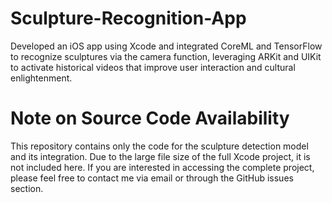 # Sculpture-Recognition-App
Developed an iOS app using Xcode and integrated CoreML and TensorFlow to recognize sculptures via the camera function, leveraging ARKit and UIKit to activate historical videos that improve user interaction and cultural enlightenment.


# Note on Source Code Availability
This repository contains only the code for the sculpture detection model and its integration. Due to the large file size of the full Xcode project, it is not included here. If you are interested in accessing the complete project, please feel free to contact me via email or through the GitHub issues section.
